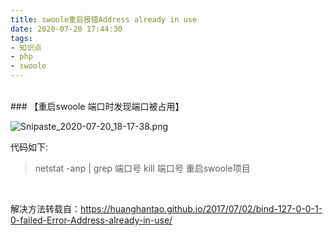 ```yaml
---
title: swoole重启报错Address already in use
date: 2020-07-20 17:44:30
tags:
- 知识点
- php
- swoole
---
```

 
<br>
### 【重启swoole 端口时发现端口被占用】

![Snipaste_2020-07-20_18-17-38.png](https://i.loli.net/2020/07/20/b9kiDcB7U6Xayos.png)



代码如下:
 
> netstat -anp | grep 端口号
      kill 端口号
      重启swoole项目

<br>

解决方法转载自：https://huanghantao.github.io/2017/07/02/bind-127-0-0-1-0-failed-Error-Address-already-in-use/